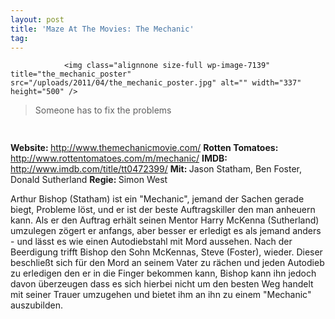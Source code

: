 ```yaml
---
layout: post
title: 'Maze At The Movies: The Mechanic'
tag: 
---
```



                <img class="alignnone size-full wp-image-7139" title="the_mechanic_poster" src="/uploads/2011/04/the_mechanic_poster.jpg" alt="" width="337" height="500" />
<blockquote>Someone has to fix the problems</blockquote>
<img class="alignnone size-full wp-image-5898" title="movie_review_4stars" src="/uploads/2010/02/movie_review_4stars.png" alt="" width="75" height="15" />
<p><strong> Website: </strong><a href="http://www.themechanicmovie.com/"><a href="http://www.themechanicmovie.com/">http://www.themechanicmovie.com/</a></a>
<strong>Rotten Tomatoes: </strong><a href="http://www.rottentomatoes.com/m/mechanic/"><a href="http://www.rottentomatoes.com/m/mechanic/">http://www.rottentomatoes.com/m/mechanic/</a></a>
<strong>IMDB: </strong><a href="http://www.imdb.com/title/tt0472399/"><a href="http://www.imdb.com/title/tt0472399/">http://www.imdb.com/title/tt0472399/</a></a>
<strong>Mit: </strong>Jason Statham, Ben Foster, Donald Sutherland
<strong>Regie: </strong>Simon West</p>
<p>Arthur Bishop (Statham) ist ein &quot;Mechanic&quot;, jemand der Sachen gerade biegt, Probleme löst, und er ist der beste Auftragskiller den man anheuern kann. Als er den Auftrag erhält seinen Mentor Harry McKenna (Sutherland) umzulegen zögert er anfangs, aber besser er erledigt es als jemand anders - und lässt es wie einen Autodiebstahl mit Mord aussehen. Nach der Beerdigung trifft Bishop den Sohn McKennas, Steve (Foster), wieder. Dieser beschließt sich für den Mord an seinem Vater zu rächen und jeden Autodieb zu erledigen den er in die Finger bekommen kann, Bishop kann ihn jedoch davon überzeugen dass es sich hierbei nicht um den besten Weg handelt mit seiner Trauer umzugehen und bietet ihm an ihn zu einem &quot;Mechanic&quot; auszubilden.</p>
            
